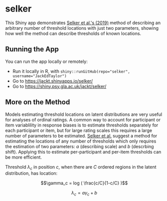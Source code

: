 # selker

This Shiny app demonstrates [Selker et al.'s (2019)](https://doi.org/10.3758/s13428-019-01231-3) method of describing an arbitrary number of threshold locations with just two parameters, showing how well the method can describe thresholds of known locations.

## Running the App

You can run the app locally or remotely:

* Run it locally in R, with `shiny::runGitHub(repo="selker", username="JackEdTaylor")`
* Go to https://jackt.shinyapps.io/selker/
* Go to https://shiny.psy.gla.ac.uk/jackt/selker/

## More on the Method

Models estimating threshold locations on latent distributions are very useful for analyses of ordinal ratings. A common way to account for participant or item variablility in response biases is to estimate thresholds separately for each participant or item, but for large rating scales this requires a large number of parameters to be estimated. [Selker et al.](https://doi.org/10.3758/s13428-019-01231-3) suggest a method for estimating the locations of any number of thresholds which only requires the estimation of two parameters: $a$ (describing scale) and $b$ (descrbing shift). Applying this to estimate per-participant and per-item thresholds can be more efficient.

Threshold $\lambda_c$ in position $c$, when there are $C$ ordered regions in the latent distribution, has location:

$$\gamma_c = log ( \frac{c/C}{1-c/C} )$$

$$\lambda_c = a \gamma_c + b$$
